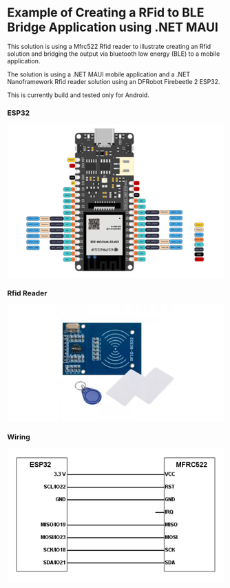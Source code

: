 # Example of Creating a RFid to BLE Bridge Application using .NET MAUI

This solution is using a Mfrc522 Rfid reader to illustrate creating an Rfid solution and bridging the output via bluetooth low energy (BLE) to a mobile application.

The solution is using a .NET MAUI mobile application and a .NET Nanoframework Rfid reader solution using an DFRobot Firebeetle 2 ESP32. 

This is currently build and tested only for Android.

### ESP32 
 ![ESP32](images/esp32.jpg)
### Rfid Reader
 ![Rfid Reader](images/reader.png)
 ### Wiring
 ![wiring](images/pinmapping.png)
